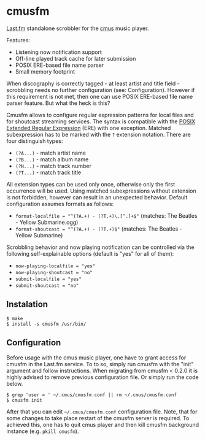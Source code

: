 cmusfm
======

[Last.fm](http://www.last.fm/) standalone scrobbler for the [cmus](https://cmus.github.io/) music
player.

Features:

* Listening now notification support
* Off-line played track cache for later submission
* POSIX ERE-based file name parser
* Small memory footprint

When discography is correctly tagged - at least artist and title field - scrobbling needs no
further configuration (see: Configuration). However if this requirement is not met, then one can
use POSIX ERE-based file name parser feature. But what the heck is this?

Cmusfm allows to configure regular expression patterns for local files and for shoutcast streaming
services. The syntax is compatible with the [POSIX Extended Regular
Expression](http://en.wikipedia.org/wiki/Regular_expression#Standards) (ERE) with one exception.
Matched subexpression has to be marked with the `?` extension notation. There are four distinguish
types:

* `(?A...)` - match artist name
* `(?B...)` - match album name
* `(?N...)` - match track number
* `(?T...)` - match track title

All extension types can be used only once, otherwise only the first occurrence will be used. Using
matched subexpressions without extension is not forbidden, however can result in an unexpected
behavior. Default configuration assumes formats as follows:

* `format-localfile = "^(?A.+) - (?T.+)\.[^.]+$"` (matches: The Beatles - Yellow Submarine.ogg)
* `format-shoutcast = "^(?A.+) - (?T.+)$"` (matches: The Beatles - Yellow Submarine)

Scrobbling behavior and now playing notification can be controlled via the following
self-explainable options (default is "yes" for all of them):

* `now-playing-localfile = "yes"`
* `now-playing-shoutcast = "no"`
* `submit-localfile = "yes"`
* `submit-shoutcast = "no"`


Instalation
-----------

	$ make
	$ install -s cmusfm /usr/bin/


Configuration
-------------

Before usage with the cmus music player, one have to grant access for cmusfm in the Last.fm
service. To to so, simply run cmusfm with the "init" argument and follow instructions. When
migrating from cmusfm < 0.2.0 it is highly advised to remove previous configuration file. Or
simply run the code below.

	$ grep 'user = ' ~/.cmus/cmusfm.conf || rm ~/.cmus/cmusfm.conf
	$ cmusfm init

After that you can edit `~/.cmus/cmusfm.conf` configuration file. Note, that for some changes
to take place restart of the cmusfm server is required. To achieved this, one has to quit cmus
player and then kill cmusfm background instance (e.g. `pkill cmusfm`).
